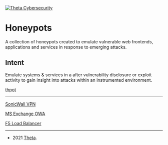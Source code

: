 <a href="https://www.theta.co.nz/cyber">
<img src="https://avatars0.githubusercontent.com/u/2897191?s=70&v=4"
title="Theta Cybersecurity" alt="Theta Cybersecurity">
</a>

# Honeypots

A collection of honeypots created to emulate vulnerable web frontends, applications and services in response to emerging attacks.

## Intent

Emulate systems & services in a after vulnerability disclosure or exploit activity to gain insight into attacks within an instrumented environment.

[thpot](https://manpages.ubuntu.com/manpages/bionic/man8/thpot.8.html)

---

[SonicWall VPN](sonicwallvpn-login)

[MS Exchange OWA](msexchange-owa)

[F5 Load Balancer ](f5loadbal-admininterface)

---
- 2021 <a href="https://theta.co.nz" target="_blank">Theta</a>.
